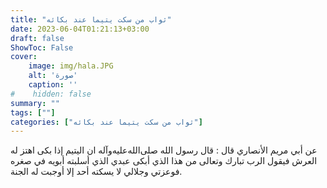 ```yaml
---
title: "ثواب من سكت يتيما عند بكائه" 
date: 2023-06-04T01:21:13+03:00
draft: false
ShowToc: False
cover:
    image: img/hala.JPG
    alt: 'صورة'
    caption: ''
#    hidden: false
summary: ""
tags: [""]
categories: ["ثواب من سكت يتيما عند بكائه"]
---
```

عن أبي مريم
الأنصاري قال : قال رسول الله صلى‌الله‌عليه‌وآله ان اليتيم إذا بكى اهتز له العرش
فيقول الرب تبارك وتعالى من هذا الذي أبكى عبدي الذي أسلبته أبويه
في صغره فوعزتي وجلالي لا يسكته أحد إلا أوجبت له الجنة.
